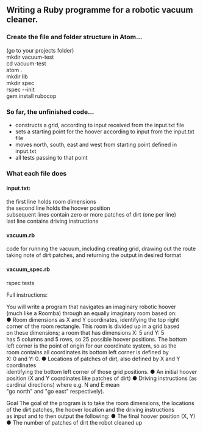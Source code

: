 ## Writing a Ruby programme for a robotic vacuum cleaner.

### Create the file and folder structure in Atom...

(go to your projects folder)  
mkdir vacuum-test  
cd vacuum-test  
atom .  
mkdir lib  
mkdir spec  
rspec --init  
gem install rubocop

### So far, the unfinished code...
- constructs a grid, according to input received from the input.txt file
- sets a starting point for the hoover according to input from the input.txt
file
- moves north, south, east and west from starting point defined in input.txt
- all tests passing to that point

### What each file does

#### input.txt:
the first line holds room dimensions  
the second line holds the hoover position  
subsequent lines contain zero or more patches of dirt (one per line)  
last line contains driving instructions

#### vacuum.rb
code for running the vacuum, including creating grid, drawing out the route  
taking note of dirt patches, and returning the output in desired format

#### vacuum_spec.rb
rspec tests

Full instructions:

You will write a program that navigates an imaginary robotic hoover  
(much like a Roomba​) through an equally imaginary room based on:  
● Room dimensions as ​X and Y coordinates​, identifying the top right  
 corner of the room rectangle. This room is divided up in a grid based   
 on these dimensions; a room that has dimensions X: 5 and Y: 5  
 has 5 columns and 5 rows, so 25 possible hoover positions. The bottom  
 left corner is the point of origin for our coordinate system, so as the  
 room contains all coordinates its bottom left corner is defined by  
 X: 0 and Y: 0.
● Locations of patches of dirt, also defined by X and Y coordinates  
identifying the bottom left corner of those grid positions.
● An initial hoover position (X and Y coordinates like patches of dirt)
● Driving instructions (as ​cardinal directions​) where e.g. N and E mean  
"go north" and "go east" respectively).  

Goal
The goal of the program is to take the room dimensions, the locations  
of the dirt patches, the hoover location and the driving instructions  
as input and to then output the following:
● The final hoover position (X, Y)
● The number of patches of dirt the robot cleaned up  
